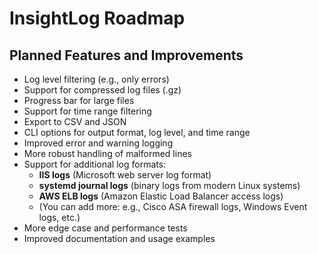 # InsightLog Roadmap

## Planned Features and Improvements

- Log level filtering (e.g., only errors)
- Support for compressed log files (.gz)
- Progress bar for large files
- Support for time range filtering
- Export to CSV and JSON
- CLI options for output format, log level, and time range
- Improved error and warning logging
- More robust handling of malformed lines
- Support for additional log formats:
  - **IIS logs** (Microsoft web server log format)
  - **systemd journal logs** (binary logs from modern Linux systems)
  - **AWS ELB logs** (Amazon Elastic Load Balancer access logs)
  - (You can add more: e.g., Cisco ASA firewall logs, Windows Event logs, etc.)
- More edge case and performance tests
- Improved documentation and usage examples 